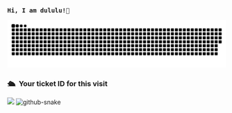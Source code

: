 <pre>
<strong>Hi, I am dululu!👋 </strong>
</pre> 

<picture>
  <source
    media="(prefers-color-scheme: dark)"
    srcset="https://raw.githubusercontent.com/platane/snk/output/github-contribution-grid-snake-dark.svg"
  />
  <source
    media="(prefers-color-scheme: light)"
    srcset="https://github.com/dululu/dululu/blob/main/github-user-contribution.svg"
  />
  <img
    alt="github contribution grid snake animation"
    src="https://github.com/dululu/dululu/blob/main/github-user-contribution.svg"
  />
</picture>

### 🛳 &nbsp;Your ticket ID for this visit
<img src="https://profile-counter.glitch.me/dululu/count.svg" />

<picture>
  <source media="(prefers-color-scheme: dark)" srcset="github-snake-dark.svg" />
  <source media="(prefers-color-scheme: light)" srcset="github-snake.svg" />
  <img alt="github-snake" src="github-snake.svg" />
</picture>
